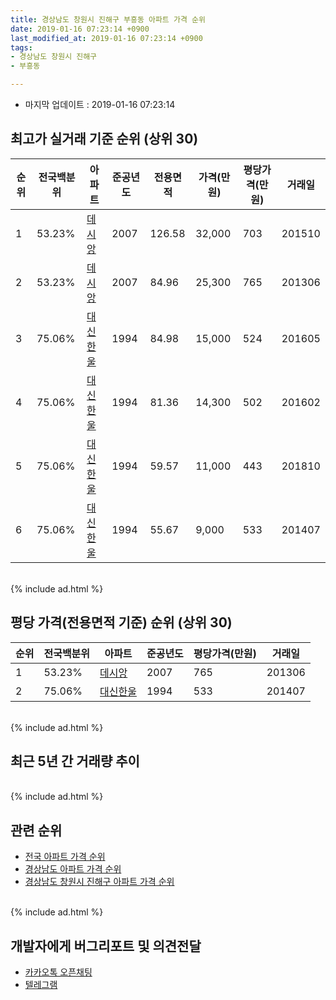 ```yaml
---
title: 경상남도 창원시 진해구 부흥동 아파트 가격 순위
date: 2019-01-16 07:23:14 +0900
last_modified_at: 2019-01-16 07:23:14 +0900
tags:
- 경상남도 창원시 진해구
- 부흥동

---
```


* 마지막 업데이트 : 2019-01-16 07:23:14

## 최고가 실거래 기준 순위 (상위 30)


|순위|전국백분위|아파트|준공년도|전용면적|가격(만원)|평당가격(만원)|거래일|
|---|---|---|---|---|---|---|---|
|1|53.23%|[데시앙](https://search.naver.com/search.naver?query=%EA%B2%BD%EC%83%81%EB%82%A8%EB%8F%84+%EC%B0%BD%EC%9B%90%EC%8B%9C+%EC%A7%84%ED%95%B4%EA%B5%AC+%EB%B6%80%ED%9D%A5%EB%8F%99+%EB%8D%B0%EC%8B%9C%EC%95%99)|2007|126.58|32,000|703|201510|
|2|53.23%|[데시앙](https://search.naver.com/search.naver?query=%EA%B2%BD%EC%83%81%EB%82%A8%EB%8F%84+%EC%B0%BD%EC%9B%90%EC%8B%9C+%EC%A7%84%ED%95%B4%EA%B5%AC+%EB%B6%80%ED%9D%A5%EB%8F%99+%EB%8D%B0%EC%8B%9C%EC%95%99)|2007|84.96|25,300|765|201306|
|3|75.06%|[대신한울](https://search.naver.com/search.naver?query=%EA%B2%BD%EC%83%81%EB%82%A8%EB%8F%84+%EC%B0%BD%EC%9B%90%EC%8B%9C+%EC%A7%84%ED%95%B4%EA%B5%AC+%EB%B6%80%ED%9D%A5%EB%8F%99+%EB%8C%80%EC%8B%A0%ED%95%9C%EC%9A%B8)|1994|84.98|15,000|524|201605|
|4|75.06%|[대신한울](https://search.naver.com/search.naver?query=%EA%B2%BD%EC%83%81%EB%82%A8%EB%8F%84+%EC%B0%BD%EC%9B%90%EC%8B%9C+%EC%A7%84%ED%95%B4%EA%B5%AC+%EB%B6%80%ED%9D%A5%EB%8F%99+%EB%8C%80%EC%8B%A0%ED%95%9C%EC%9A%B8)|1994|81.36|14,300|502|201602|
|5|75.06%|[대신한울](https://search.naver.com/search.naver?query=%EA%B2%BD%EC%83%81%EB%82%A8%EB%8F%84+%EC%B0%BD%EC%9B%90%EC%8B%9C+%EC%A7%84%ED%95%B4%EA%B5%AC+%EB%B6%80%ED%9D%A5%EB%8F%99+%EB%8C%80%EC%8B%A0%ED%95%9C%EC%9A%B8)|1994|59.57|11,000|443|201810|
|6|75.06%|[대신한울](https://search.naver.com/search.naver?query=%EA%B2%BD%EC%83%81%EB%82%A8%EB%8F%84+%EC%B0%BD%EC%9B%90%EC%8B%9C+%EC%A7%84%ED%95%B4%EA%B5%AC+%EB%B6%80%ED%9D%A5%EB%8F%99+%EB%8C%80%EC%8B%A0%ED%95%9C%EC%9A%B8)|1994|55.67|9,000|533|201407|


<br>
{% include ad.html %}
<br>

## 평당 가격(전용면적 기준) 순위 (상위 30)


|순위|전국백분위|아파트|준공년도|평당가격(만원)|거래일|
|---|---|---|---|---|---|
|1|53.23%|[데시앙](https://search.naver.com/search.naver?query=%EA%B2%BD%EC%83%81%EB%82%A8%EB%8F%84+%EC%B0%BD%EC%9B%90%EC%8B%9C+%EC%A7%84%ED%95%B4%EA%B5%AC+%EB%B6%80%ED%9D%A5%EB%8F%99+%EB%8D%B0%EC%8B%9C%EC%95%99)|2007|765|201306|
|2|75.06%|[대신한울](https://search.naver.com/search.naver?query=%EA%B2%BD%EC%83%81%EB%82%A8%EB%8F%84+%EC%B0%BD%EC%9B%90%EC%8B%9C+%EC%A7%84%ED%95%B4%EA%B5%AC+%EB%B6%80%ED%9D%A5%EB%8F%99+%EB%8C%80%EC%8B%A0%ED%95%9C%EC%9A%B8)|1994|533|201407|


<br>
{% include ad.html %}
<br>

## 최근 5년 간 거래량 추이


<div style="width:100%;">
    <canvas id="deal_progress" height="250"></canvas>
</div>

<script>
new Chart(document.getElementById("deal_progress"), {
    type: 'line',
    data: {
        labels: ['201401','201402','201403','201404','201405','201406','201407','201408','201409','201410','201411','201412','201501','201502','201503','201504','201505','201506','201507','201508','201509','201510','201511','201512','201601','201602','201603','201604','201605','201606','201607','201608','201609','201610','201611','201612','201701','201702','201703','201704','201705','201706','201707','201708','201709','201710','201711','201712','201801','201802','201803','201804','201805','201806','201807','201808','201809','201810','201811','201812','201901'],
        datasets: [{
            label: '실거래 수',
            pointRadius: 1,
            data: [0, 1, 4, 0, 4, 1, 3, 3, 4, 6, 1, 0, 2, 2, 3, 2, 0, 6, 1, 1, 3, 4, 2, 1, 1, 1, 1, 2, 1, 1, 0, 3, 2, 3, 1, 1, 2, 1, 2, 0, 1, 0, 0, 0, 0, 0, 0, 1, 0, 0, 2, 1, 0, 1, 1, 1, 0, 1, 1, 0, 0],
            borderColor: "rgba(255, 201, 14, 1)",
            backgroundColor: "rgba(255, 201, 14, 0.5)",
            fill: true,
        }]
    },
    options: {
        responsive: true,
        title: {
            display: true,
            text: '5년간 거래량 추이'
        },
        tooltips: {
            mode: 'index',
            intersect: false,
        },
        hover: {
            mode: 'nearest',
            intersect: true
        },
        scales: {
            xAxes: [{
                display: true,
                scaleLabel: {
                    display: true,
                    labelString: '년/월'
                }
            }],
            yAxes: [{
                display: true,
                ticks: {
                    suggestedMin: 0,
                },
                scaleLabel: {
                    display: true,
                    labelString: '실거래 수'
                }
            }]
        }
    }
});

</script>


<br>
{% include ad.html %}
<br>

## 관련 순위

- [전국 아파트 가격 순위](https://inasie.github.io/apt-ranking/전국)
- [경상남도 아파트 가격 순위](https://inasie.github.io/apt-ranking/경상남도)
- [경상남도 창원시 진해구 아파트 가격 순위](https://inasie.github.io/apt-ranking/경상남도-창원시-진해구)


<br>
{% include ad.html %}
<br>

## 개발자에게 버그리포트 및 의견전달

- [카카오톡 오픈채팅](https://open.kakao.com/o/gLJUAP4)
- [텔레그램](https://t.me/inasie)

